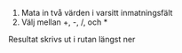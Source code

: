 1) Mata in två värden i varsitt inmatningsfält
2) Välj mellan +, -, /, och *

Resultat skrivs ut i rutan längst ner